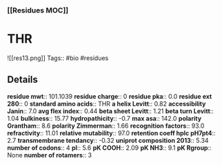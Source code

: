 ### [[Residues MOC]]
# THR
![[res13.png]]
Tags:: #bio #residues
## Details
**residue mwt**:: 101.1039
**residue charge**:: 0
**residue pka**:: 0.0
**residue ext 280**:: 0
**standard amino acids**:: THR
**a helix Levitt**:: 0.82
**accessibility Janin**:: 7.0
**avg flex index**:: 0.44
**beta sheet Levitt**:: 1.21
**beta turn Levitt**:: 1.04
**bulkiness**:: 15.77
**hydropathicity**:: -0.7
**max asa**:: 142.0
**polarity Grantham**:: 8.6
**polarity Zimmerman**:: 1.66
**recognition factors**:: 93.0
**refractivity**:: 11.01
**relative mutability**:: 97.0
**retention coeff hplc pH7pt4**:: 2.7
**transmembrane tendancy**:: -0.32
**uniprot composition 2013**:: 5.34
**number of codons**:: 4
**pI**:: 5.6
**pK COOH**:: 2.09
**pK NH3**:: 9.1
**pK Rgroup**:: None
**number of rotamers**:: 3
